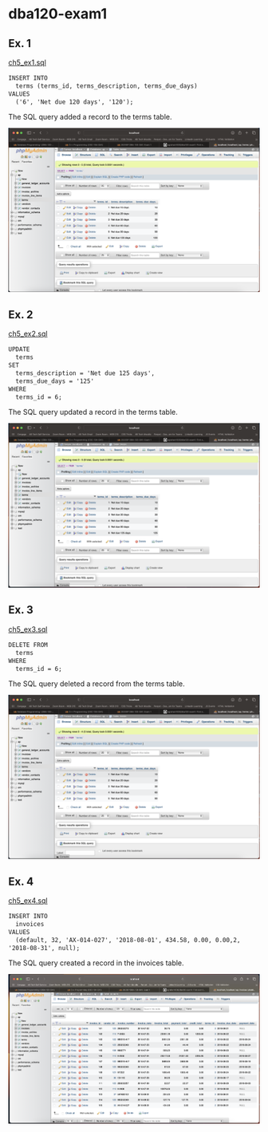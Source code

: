 # dba120-exam1

## Ex. 1
[ch5_ex1.sql](ch5_ex1.sql)

```
INSERT INTO
  terms (terms_id, terms_description, terms_due_days)
VALUES
  ('6', 'Net due 120 days', '120');
```

The SQL query added a record to the terms table.

![images](ch5_ex1_results.jpg)

## Ex. 2
[ch5_ex2.sql](ch5_ex2.sql)

```
UPDATE
  terms
SET
  terms_description = 'Net due 125 days',
  terms_due_days = '125'
WHERE
  terms_id = 6;
```

The SQL query updated a record in the terms table.

![images](ch5_ex2_results.jpg)

## Ex. 3
[ch5_ex3.sql](ch5_ex3.sql)

```
DELETE FROM
  terms
WHERE
  terms_id = 6;
```

The SQL query deleted a record from the terms table.

![images](ch5_ex3_results.jpg)


## Ex. 4
[ch5_ex4.sql](ch5_ex4.sql)

```
INSERT INTO
  invoices
VALUES
  (default, 32, 'AX-014-027', '2018-08-01', 434.58, 0.00, 0.00,2, '2018-08-31', null);
```

The SQL query created a record in the invoices table.

![images](ch5_ex4_results.jpg)



